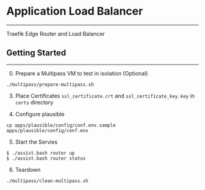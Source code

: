 # Application Load Balancer 
-------

Traefik Edge Router and Load Balancer


## Getting Started
------------

0. Prepare a Multipass VM to test in isolation (Optional)

```
./multipass/prepare-multipass.sh
```

3. Place Certificates `ssl_certificate.crt` and `ssl_certificate_key.key`  in `certs` directory 

4. Configure plausible 
```
cp apps/plausible/config/conf.env.sample apps/plausible/config/conf.env
```

5. Start the Servies
```
$ ./assist.bash router up
$ ./assist.bash router status
```

6. Teardown

```
./multipass/clean-multipass.sh
```